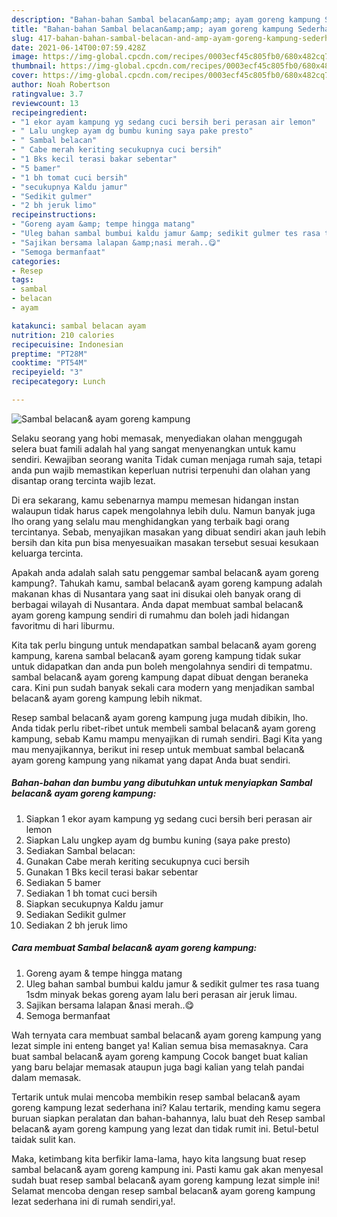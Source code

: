 ```yaml
---
description: "Bahan-bahan Sambal belacan&amp;amp; ayam goreng kampung Sederhana dan Mudah Dibuat"
title: "Bahan-bahan Sambal belacan&amp;amp; ayam goreng kampung Sederhana dan Mudah Dibuat"
slug: 417-bahan-bahan-sambal-belacan-and-amp-ayam-goreng-kampung-sederhana-dan-mudah-dibuat
date: 2021-06-14T00:07:59.428Z
image: https://img-global.cpcdn.com/recipes/0003ecf45c805fb0/680x482cq70/sambal-belacan-ayam-goreng-kampung-foto-resep-utama.jpg
thumbnail: https://img-global.cpcdn.com/recipes/0003ecf45c805fb0/680x482cq70/sambal-belacan-ayam-goreng-kampung-foto-resep-utama.jpg
cover: https://img-global.cpcdn.com/recipes/0003ecf45c805fb0/680x482cq70/sambal-belacan-ayam-goreng-kampung-foto-resep-utama.jpg
author: Noah Robertson
ratingvalue: 3.7
reviewcount: 13
recipeingredient:
- "1 ekor ayam kampung yg sedang cuci bersih beri perasan air lemon"
- " Lalu ungkep ayam dg bumbu kuning saya pake presto"
- " Sambal belacan"
- " Cabe merah keriting secukupnya cuci bersih"
- "1 Bks kecil terasi bakar sebentar"
- "5 bamer"
- "1 bh tomat cuci bersih"
- "secukupnya Kaldu jamur"
- "Sedikit gulmer"
- "2 bh jeruk limo"
recipeinstructions:
- "Goreng ayam &amp; tempe hingga matang"
- "Uleg bahan sambal bumbui kaldu jamur &amp; sedikit gulmer tes rasa tuang 1sdm minyak bekas goreng ayam lalu beri perasan air jeruk limau."
- "Sajikan bersama lalapan &amp;nasi merah..😋"
- "Semoga bermanfaat"
categories:
- Resep
tags:
- sambal
- belacan
- ayam

katakunci: sambal belacan ayam 
nutrition: 210 calories
recipecuisine: Indonesian
preptime: "PT28M"
cooktime: "PT54M"
recipeyield: "3"
recipecategory: Lunch

---
```



![Sambal belacan&amp; ayam goreng kampung](https://img-global.cpcdn.com/recipes/0003ecf45c805fb0/680x482cq70/sambal-belacan-ayam-goreng-kampung-foto-resep-utama.jpg)

Selaku seorang yang hobi memasak, menyediakan olahan menggugah selera buat famili adalah hal yang sangat menyenangkan untuk kamu sendiri. Kewajiban seorang  wanita Tidak cuman menjaga rumah saja, tetapi anda pun wajib memastikan keperluan nutrisi terpenuhi dan olahan yang disantap orang tercinta wajib lezat.

Di era  sekarang, kamu sebenarnya mampu memesan hidangan instan walaupun tidak harus capek mengolahnya lebih dulu. Namun banyak juga lho orang yang selalu mau menghidangkan yang terbaik bagi orang tercintanya. Sebab, menyajikan masakan yang dibuat sendiri akan jauh lebih bersih dan kita pun bisa menyesuaikan masakan tersebut sesuai kesukaan keluarga tercinta. 



Apakah anda adalah salah satu penggemar sambal belacan&amp; ayam goreng kampung?. Tahukah kamu, sambal belacan&amp; ayam goreng kampung adalah makanan khas di Nusantara yang saat ini disukai oleh banyak orang di berbagai wilayah di Nusantara. Anda dapat membuat sambal belacan&amp; ayam goreng kampung sendiri di rumahmu dan boleh jadi hidangan favoritmu di hari liburmu.

Kita tak perlu bingung untuk mendapatkan sambal belacan&amp; ayam goreng kampung, karena sambal belacan&amp; ayam goreng kampung tidak sukar untuk didapatkan dan anda pun boleh mengolahnya sendiri di tempatmu. sambal belacan&amp; ayam goreng kampung dapat dibuat dengan beraneka cara. Kini pun sudah banyak sekali cara modern yang menjadikan sambal belacan&amp; ayam goreng kampung lebih nikmat.

Resep sambal belacan&amp; ayam goreng kampung juga mudah dibikin, lho. Anda tidak perlu ribet-ribet untuk membeli sambal belacan&amp; ayam goreng kampung, sebab Kamu mampu menyajikan di rumah sendiri. Bagi Kita yang mau menyajikannya, berikut ini resep untuk membuat sambal belacan&amp; ayam goreng kampung yang nikamat yang dapat Anda buat sendiri.

<!--inarticleads1-->

##### Bahan-bahan dan bumbu yang dibutuhkan untuk menyiapkan Sambal belacan&amp; ayam goreng kampung:

1. Siapkan 1 ekor ayam kampung yg sedang cuci bersih beri perasan air lemon
1. Siapkan  Lalu ungkep ayam dg bumbu kuning (saya pake presto)
1. Sediakan  Sambal belacan:
1. Gunakan  Cabe merah keriting secukupnya cuci bersih
1. Gunakan 1 Bks kecil terasi bakar sebentar
1. Sediakan 5 bamer
1. Sediakan 1 bh tomat cuci bersih
1. Siapkan secukupnya Kaldu jamur
1. Sediakan Sedikit gulmer
1. Sediakan 2 bh jeruk limo




<!--inarticleads2-->

##### Cara membuat Sambal belacan&amp; ayam goreng kampung:

1. Goreng ayam &amp; tempe hingga matang
1. Uleg bahan sambal bumbui kaldu jamur &amp; sedikit gulmer tes rasa tuang 1sdm minyak bekas goreng ayam lalu beri perasan air jeruk limau.
1. Sajikan bersama lalapan &amp;nasi merah..😋
1. Semoga bermanfaat




Wah ternyata cara membuat sambal belacan&amp; ayam goreng kampung yang lezat simple ini enteng banget ya! Kalian semua bisa memasaknya. Cara buat sambal belacan&amp; ayam goreng kampung Cocok banget buat kalian yang baru belajar memasak ataupun juga bagi kalian yang telah pandai dalam memasak.

Tertarik untuk mulai mencoba membikin resep sambal belacan&amp; ayam goreng kampung lezat sederhana ini? Kalau tertarik, mending kamu segera buruan siapkan peralatan dan bahan-bahannya, lalu buat deh Resep sambal belacan&amp; ayam goreng kampung yang lezat dan tidak rumit ini. Betul-betul taidak sulit kan. 

Maka, ketimbang kita berfikir lama-lama, hayo kita langsung buat resep sambal belacan&amp; ayam goreng kampung ini. Pasti kamu gak akan menyesal sudah buat resep sambal belacan&amp; ayam goreng kampung lezat simple ini! Selamat mencoba dengan resep sambal belacan&amp; ayam goreng kampung lezat sederhana ini di rumah sendiri,ya!.

